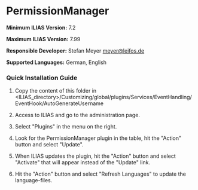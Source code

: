 # PermissionManager

**Minimum ILIAS Version:**
7.2

**Maximum ILIAS Version:**
7.99

**Responsible Developer:**
Stefan Meyer meyer@leifos.de

**Supported Languages:**
German, English

### Quick Installation Guide
1. Copy the content of this folder in <ILIAS_directory>/Customizing/global/plugins/Services/EventHandling/EventHook/AutoGenerateUsername

2. Access to ILIAS and go to the administration page.

3. Select "Plugins" in the menu on the right.

5. Look for the PermissionManager plugin in the table, hit the "Action" button and select "Update".

6. When ILIAS updates the plugin, hit the "Action" button and select "Activate" that will appear instead of the "Update" link.

7. Hit the "Action" button and select "Refresh Languages" to update the language-files.
